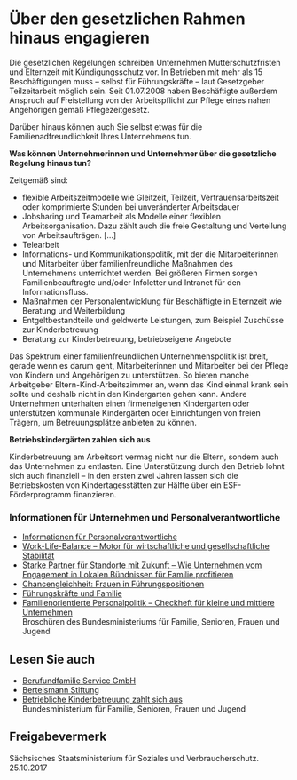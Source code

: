 # Über den gesetzlichen Rahmen hinaus engagieren

Die gesetzlichen Regelungen schreiben Unternehmen Mutterschutzfristen und Elternzeit mit Kündigungsschutz vor. In Betrieben mit mehr als 15 Beschäftigungen muss – selbst für Führungskräfte – laut Gesetzgeber Teilzeitarbeit möglich sein. Seit 01.07.2008 haben Beschäftigte außerdem Anspruch auf Freistellung von der Arbeitspflicht zur Pflege eines nahen Angehörigen gemäß Pflegezeitgesetz.

Darüber hinaus können auch Sie selbst etwas für die Familienadfreundlichkeit Ihres Unternehmens tun.

**Was können Unternehmerinnen und Unternehmer über die gesetzliche Regelung hinaus tun?**

Zeitgemäß sind:

* flexible Arbeitszeitmodelle wie Gleitzeit, Teilzeit, Vertrauensarbeitszeit oder komprimierte Stunden bei unveränderter Arbeitsdauer
* Jobsharing und Teamarbeit als Modelle einer flexiblen Arbeitsorganisation. Dazu zählt auch die freie Gestaltung und Verteilung von Arbeitsaufträgen. [...]
* Telearbeit
* Informations- und Kommunikationspolitik, mit der die Mitarbeiterinnen und Mitarbeiter über familienfreundliche Maßnahmen des Unternehmens unterrichtet werden. Bei größeren Firmen sorgen Familienbeauftragte und/oder Infoletter und Intranet für den Informationsfluss.
* Maßnahmen der Personalentwicklung für Beschäftigte in Elternzeit wie Beratung und Weiterbildung
* Entgeltbestandteile und geldwerte Leistungen, zum Beispiel Zuschüsse zur Kinderbetreuung
* Beratung zur Kinderbetreuung, betriebseigene Angebote

Das Spektrum einer familienfreundlichen Unternehmenspolitik ist breit, gerade wenn es darum geht, Mitarbeiterinnen und Mitarbeiter bei der Pflege von Kindern und Angehörigen zu unterstützen. So bieten manche Arbeitgeber Eltern-Kind-Arbeitszimmer an, wenn das Kind einmal krank sein sollte und deshalb nicht in den Kindergarten gehen kann. Andere Unternehmen unterhalten einen firmeneigenen Kindergarten oder unterstützen kommunale Kindergärten oder Einrichtungen von freien Trägern, um Betreuungsplätze anbieten zu können.

**Betriebskindergärten zahlen sich aus**

Kinderbetreuung am Arbeitsort vermag nicht nur die Eltern, sondern auch das Unternehmen zu entlasten. Eine Unterstützung durch den Betrieb lohnt sich auch finanziell – in den ersten zwei Jahren lassen sich die Betriebskosten von Kindertagesstätten zur Hälfte über ein ESF-Förderprogramm finanzieren.

### Informationen für Unternehmen und Personalverantwortliche

* [Informationen für Personalverantwortliche](https://www.bmfsfj.de/BMFSFJ/Service/Publikationen/publikationsliste,did=67044.html "Informationen für Personalverantwortliche (BMFSFJ)")
* [Work-Life-Balance – Motor für wirtschaftliche und gesellschaftliche Stabilität](https://www.bmfsfj.de/BMFSFJ/Service/Publikationen/publikationsliste,did=29834.html)
* [Starke Partner für Standorte mit Zukunft – Wie Unternehmen vom Engagement in Lokalen Bündnissen für Familie profitieren](https://www.bmfsfj.de/blob/94242/a142d294191379415010b82c1ec0198f/lokale-buendnisse-gruender-flyer-pdf-data.pdf)
* [Chancengleichheit: Frauen in Führungspositionen](https://www.bmfsfj.de/BMFSFJ/Service/Publikationen/publikationsliste,did=76536.html "2. Bilanz Chancengleichheit (BMFSFJ)")
* [Führungskräfte und Familie](https://www.bmfsfj.de/BMFSFJ/Service/Publikationen/publikationsliste,did=20428.html "Führungskräfte und Familie (BMFSFJ)")
* [Familienorientierte Personalpolitik – Checkheft für kleine und mittlere Unternehmen](https://www.bmfsfj.de/BMFSFJ/Service/Publikationen/publikationsliste,did=17296.html "Familienorientierte Personalpolitik  (BMFSFJ)")  
  Broschüren des Bundesministeriums für Familie, Senioren, Frauen und Jugend

## Lesen Sie auch

* [Berufundfamilie Service GmbH](http://www.beruf-und-familie.de "www.beruf-und-familie.de")
* [Bertelsmann Stiftung](http://www.bertelsmann-stiftung.de/ "Bertelsmann Stiftung")
* [Betriebliche Kinderbetreuung zahlt sich aus](https://www.erfolgsfaktor-familie.de/betriebliche-kinderbetreuung/so-funktioniert-betriebliche-kinderbetreuung.html?L=0 "Betriebliche Kinderbetreuung (BMFSFJ)")  
  Bundesministerium für Familie, Senioren, Frauen und Jugend

## Freigabevermerk

Sächsisches Staatsministerium für Soziales und Verbraucherschutz. 25.10.2017
